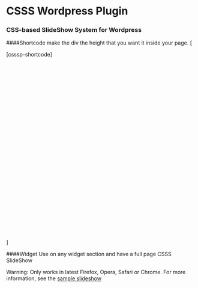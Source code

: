 # CSSS Wordpress Plugin
### CSS-based SlideShow System for Wordpress

####Shortcode
make the div the height that you want it inside your page.
[<div style="height: 500px;">
  [csssp-shortcode]
</div>]

####Widget
Use on any widget section and have a full page CSSS SlideShow


Warning: Only works in latest Firefox, Opera, Safari or Chrome.
For more information, see the [sample slideshow](http://leaverou.me/csss/sample-slideshow.html) 